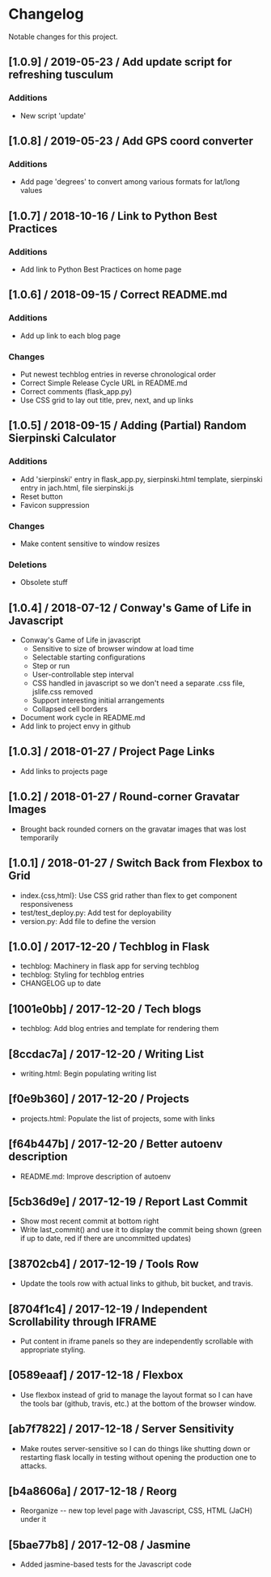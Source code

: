 # Changelog

Notable changes for this project.

## [1.0.9] / 2019-05-23 / Add update script for refreshing tusculum
### Additions
 * New script 'update'

## [1.0.8] / 2019-05-23 / Add GPS coord converter
### Additions
 * Add page 'degrees' to convert among various formats for lat/long values


## [1.0.7] / 2018-10-16 / Link to Python Best Practices
### Additions
 * Add link to Python Best Practices on home page


## [1.0.6] / 2018-09-15 / Correct README.md
### Additions
 * Add up link to each blog page

### Changes
 * Put newest techblog entries in reverse chronological order
 * Correct Simple Release Cycle URL in README.md
 * Correct comments (flask_app.py)
 * Use CSS grid to lay out title, prev, next, and up links


## [1.0.5] / 2018-09-15 / Adding (Partial) Random Sierpinski Calculator
### Additions
 * Add 'sierpinski' entry in flask_app.py, sierpinski.html template,
   sierpinski entry in jach.html, file sierpinski.js
 * Reset button
 * Favicon suppression

### Changes
 * Make content sensitive to window resizes

### Deletions
 * Obsolete stuff


## [1.0.4] / 2018-07-12 / Conway's Game of Life in Javascript

 * Conway's Game of Life in javascript
   * Sensitive to size of browser window at load time
   * Selectable starting configurations
   * Step or run
   * User-controllable step interval
   * CSS handled in javascript so we don't need a separate .css file,
     jslife.css removed
   * Support interesting initial arrangements
   * Collapsed cell borders
 * Document work cycle in README.md
 * Add link to project envy in github


## [1.0.3] / 2018-01-27 / Project Page Links

 * Add links to projects page


## [1.0.2] / 2018-01-27 / Round-corner Gravatar Images

 * Brought back rounded corners on the gravatar images that was lost
   temporarily


## [1.0.1] / 2018-01-27 / Switch Back from Flexbox to Grid

 * index.{css,html}: Use CSS grid rather than flex to get component
   responsiveness
 * test/test_deploy.py: Add test for deployability
 * version.py: Add file to define the version


## [1.0.0] / 2017-12-20 / Techblog in Flask

 * techblog: Machinery in flask app for serving techblog
 * techblog: Styling for techblog entries
 * CHANGELOG up to date


## [1001e0bb] / 2017-12-20 / Tech blogs

 * techblog: Add blog entries and template for rendering them


## [8ccdac7a] / 2017-12-20 / Writing List

 * writing.html: Begin populating writing list


## [f0e9b360] / 2017-12-20 / Projects

 * projects.html: Populate the list of projects, some with links


## [f64b447b] / 2017-12-20 / Better autoenv description

 * README.md: Improve description of autoenv


## [5cb36d9e] / 2017-12-19 / Report Last Commit

 * Show most recent commit at bottom right
 * Write last_commit() and use it to display the commit being shown (green
   if up to date, red if there are uncommitted updates)


## [38702cb4] / 2017-12-19 / Tools Row

 * Update the tools row with actual links to github, bit bucket, and
   travis.


## [8704f1c4] / 2017-12-19 / Independent Scrollability through IFRAME

 * Put content in iframe panels so they are independently scrollable with
   appropriate styling.


## [0589eaaf] / 2017-12-18 / Flexbox

 * Use flexbox instead of grid to manage the layout format so I can have
   the tools bar (github, travis, etc.) at the bottom of the browser
   window.


## [ab7f7822] / 2017-12-18 / Server Sensitivity

 * Make routes server-sensitive so I can do things like shutting down or
   restarting flask locally in testing without opening the production one
   to attacks.


## [b4a8606a] / 2017-12-18 / Reorg

 * Reorganize -- new top level page with Javascript, CSS, HTML (JaCH) under
   it


## [5bae77b8] / 2017-12-08 / Jasmine

 * Added jasmine-based tests for the Javascript code

